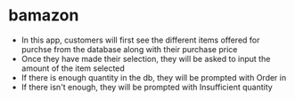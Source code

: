 # bamazon

- In this app, customers will first see the different items offered for purchse from the database along with their purchase price
- Once they have made their selection, they will be asked to input the amount of the item selected
- If there is enough quantity in the db, they will be prompted with Order in
- If there isn't enough, they will be prompted with Insufficient quantity